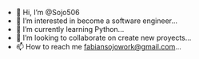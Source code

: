 - 👋 Hi, I’m @Sojo506
- 👀 I’m interested in become a software engineer... 
- 🌱 I’m currently learning Python...
- 💞️ I’m looking to collaborate on create new proyects...
- 📫 How to reach me fabiansojowork@gmail.com...

<!---
Sojo506/Sojo506 is a ✨ special ✨ repository because its `README.md` (this file) appears on your GitHub profile.
You can click the Preview link to take a look at your changes.
--->
